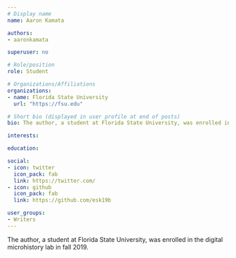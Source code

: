 ```yaml
---
# Display name
name: Aaron Kamata

authors:
- aaronkamata

superuser: no

# Role/position
role: Student

# Organizations/Affiliations
organizations:
- name: Florida State University
  url: "https://fsu.edu"

# Short bio (displayed in user profile at end of posts)
bio: The author, a student at Florida State University, was enrolled in the digital microhistory lab in fall 2019.

interests:

education:

social:
- icon: twitter
  icon_pack: fab
  link: https://twitter.com/
- icon: github
  icon_pack: fab
  link: https://github.com/esk19b

user_groups:
- Writers
---
```

The author, a student at Florida State University, was enrolled in the digital microhistory lab in fall 2019.
